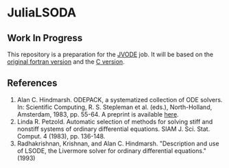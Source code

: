 # JuliaLSODA

## Work In Progress

This repository is a preparation for the [JVODE](https://github.com/YingboMa/JVODE.jl) job. It will be based on the [original fortran version](http://faculty.washington.edu/tlarson/SCICHEM3.0b2/src/lib/util/odepack/lsoda.f)  and the [C version](https://github.com/sdwfrost/liblsoda). 

## References

1. Alan C. Hindmarsh. ODEPACK, a systematized collection of ODE solvers. In: Scientific Computing, R. S. Stepleman et al. (eds.), North-Holland, Amsterdam, 1983, pp. 55-64. A preprint is available [here](https://computation.llnl.gov/casc/nsde/pubs/u88007.pdf).
2. Linda R. Petzold. Automatic selection of methods for solving stiff and nonstiff systems of ordinary differential equations. SIAM J. Sci. Stat. Comput. 4 (1983), pp. 136-148.
3. Radhakrishnan, Krishnan, and Alan C. Hindmarsh. "Description and use of LSODE, the Livermore solver for ordinary differential equations." (1993)



